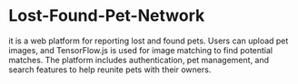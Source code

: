 # Lost-Found-Pet-Network
it  is a web platform for reporting lost and found pets. Users can upload pet images, and TensorFlow.js is used for image matching to find potential matches. The platform includes authentication, pet management, and search features to help reunite pets with their owners.
